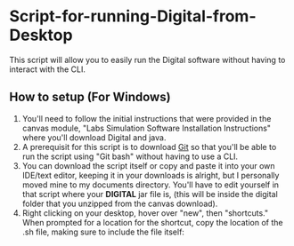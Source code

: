 # Script-for-running-Digital-from-Desktop
This script will allow you to easily run the Digital software without having to interact with the CLI. 

## How to setup (**For Windows**)
1. You'll need to follow the initial instructions that were provided in the canvas module, "Labs Simulation Software Installation Instructions" where you'll download Digital and java. 
2. A prerequisit for this script is to download [Git](https://git-scm.com/downloads) so that you'll be able to run the script using "Git bash" without having to use a CLI. 
3. You can download the script itself or copy and paste it into your own IDE/text editor, keeping it in your downloads is alright, but I personally moved mine to my documents directory. You'll have to edit yourself in that script where your **DIGITAL** jar file is, (this will be inside the digital folder that you unzipped from the canvas download). 
4. Right clicking on your desktop, hover over "new", then "shortcuts." When prompted for a location for the shortcut, copy the location of the .sh file, making sure to include the file itself: <picture>

